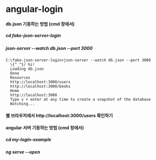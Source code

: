 # angular-login

#### db.json 기동하는 방법 (cmd 창에서)
##### cd fake-json-server-login
##### json-server --watch db.json --port 3000
```
C:\fake-json-server-login>json-server --watch db.json --port 3000
  \{^_^}/ hi!
  Loading db.json
  Done
  Resources
  http://localhost:3000/users
  http://localhost:3000/books
  Home
  http://localhost:3000
  Type s + enter at any time to create a snapshot of the database
  Watching...
```
#### 웹 브라우저에서 http://localhost:3000/users 확인하기 


#### angular 서버 기동하는 방법 (cmd 창에서)
##### cd my-login-example
##### ng serve --open

